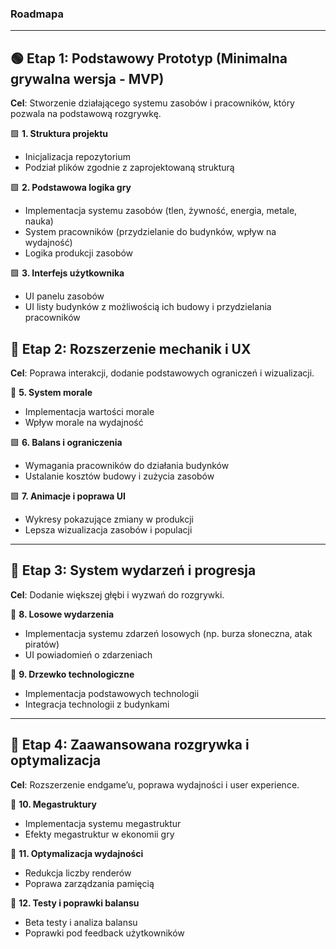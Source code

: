 ### **Roadmapa**

---

## **🟢 Etap 1: Podstawowy Prototyp (Minimalna grywalna wersja - MVP)**

**Cel**: Stworzenie działającego systemu zasobów i pracowników, który pozwala na podstawową rozgrywkę.

🟩 **1. Struktura projektu**

- Inicjalizacja repozytorium
- Podział plików zgodnie z zaprojektowaną strukturą

🟩 **2. Podstawowa logika gry**

- Implementacja systemu zasobów (tlen, żywność, energia, metale, nauka)
- System pracowników (przydzielanie do budynków, wpływ na wydajność)
- Logika produkcji zasobów

🟩 **3. Interfejs użytkownika**

- UI panelu zasobów
- UI listy budynków z możliwością ich budowy i przydzielania pracowników

## **🔴 Etap 2: Rozszerzenie mechanik i UX**

**Cel**: Poprawa interakcji, dodanie podstawowych ograniczeń i wizualizacji.

🔲 **5. System morale**

- Implementacja wartości morale
- Wpływ morale na wydajność

🟩 **6. Balans i ograniczenia**

- Wymagania pracowników do działania budynków
- Ustalanie kosztów budowy i zużycia zasobów

🟩 **7. Animacje i poprawa UI**

- Wykresy pokazujące zmiany w produkcji
- Lepsza wizualizacja zasobów i populacji

---

## **🔴 Etap 3: System wydarzeń i progresja**

**Cel**: Dodanie większej głębi i wyzwań do rozgrywki.

🔲 **8. Losowe wydarzenia**

- Implementacja systemu zdarzeń losowych (np. burza słoneczna, atak piratów)
- UI powiadomień o zdarzeniach

🔲 **9. Drzewko technologiczne**

- Implementacja podstawowych technologii
- Integracja technologii z budynkami

---

## **🔴 Etap 4: Zaawansowana rozgrywka i optymalizacja**

**Cel**: Rozszerzenie endgame’u, poprawa wydajności i user experience.

🔲 **10. Megastruktury**

- Implementacja systemu megastruktur
- Efekty megastruktur w ekonomii gry

🔲 **11. Optymalizacja wydajności**

- Redukcja liczby renderów
- Poprawa zarządzania pamięcią

🔲 **12. Testy i poprawki balansu**

- Beta testy i analiza balansu
- Poprawki pod feedback użytkowników
